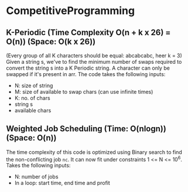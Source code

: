 # CompetitiveProgramming

## K-Periodic (Time Complexity O(n + k x 26) = O(n)) (Space: O(k x 26))
(Every group of all K characters should be equal: abcabcabc, heer k = 3)
Given a string s, we've to find the minimum number of swaps required to convert the string s into a K Periodic string. A character can only be swapped if it's present in arr. The code takes the following inputs:
  - N: size of string
  - M: size of available to swap chars (can use infinite times)
  - K: no. of chars
  - string s
  - available chars

## Weighted Job Scheduling (Time: O(nlogn)) (Space: O(n))
The time complexity of this code is optimized using Binary search to find the non-conflicting job `nc`. It can now fit under constraints 1 <= N <= 10<sup>6</sup>.
Takes the following inputs:
  - N: number of jobs
  - In a loop: start time, end time and profit
